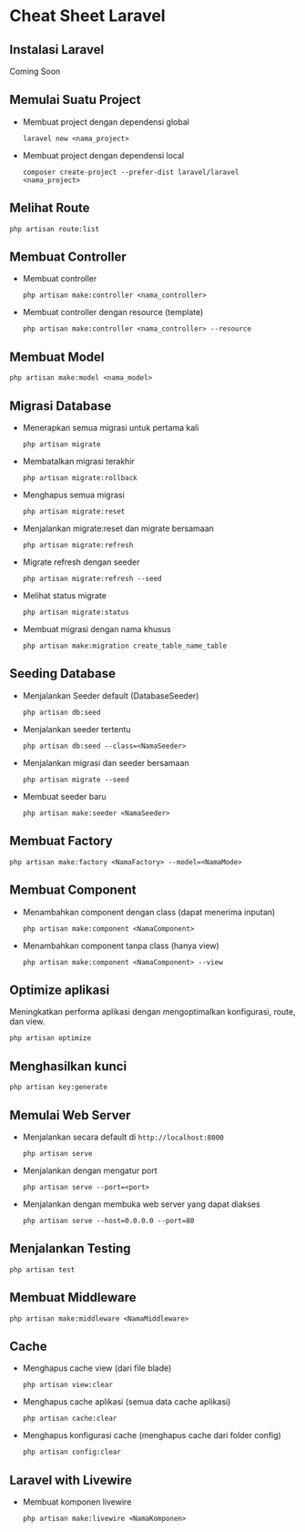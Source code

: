 # Cheat Sheet Laravel
## Instalasi Laravel
Coming Soon
## Memulai Suatu Project
- Membuat project dengan dependensi global
  ```
  laravel new <nama_project>
  ```
- Membuat project dengan dependensi local
  ```
  composer create-project --prefer-dist laravel/laravel <nama_project>
  ```
## Melihat Route
```
php artisan route:list
```
## Membuat Controller
- Membuat controller <br>
  ```
  php artisan make:controller <nama_controller>
  ```
- Membuat controller dengan resource (template) <br>
  ```
  php artisan make:controller <nama_controller> --resource
  ```
## Membuat Model
```
php artisan make:model <nama_model>
```
## Migrasi Database
- Menerapkan semua migrasi untuk pertama kali
  ```
  php artisan migrate
  ```
- Membatalkan migrasi terakhir
  ```
  php artisan migrate:rollback
  ```
- Menghapus semua migrasi
  ```
  php artisan migrate:reset
  ```
- Menjalankan migrate:reset dan migrate bersamaan
  ```
  php artisan migrate:refresh
  ```
- Migrate refresh dengan seeder
  ```
  php artisan migrate:refresh --seed
  ```
- Melihat status migrate
  ```
  php artisan migrate:status
  ```
- Membuat migrasi dengan nama khusus
  ```
  php artisan make:migration create_table_name_table
  ```
## Seeding Database
- Menjalankan Seeder default (DatabaseSeeder)
  ```
  php artisan db:seed
  ```
- Menjalankan seeder tertentu
  ```
  php artisan db:seed --class=<NamaSeeder>
  ```
- Menjalankan migrasi dan seeder bersamaan
  ```
  php artisan migrate --seed
  ```
- Membuat seeder baru
  ```
  php artisan make:seeder <NamaSeeder>
  ```
## Membuat Factory
```
php artisan make:factory <NamaFactory> --model=<NamaMode>
```
## Membuat Component
- Menambahkan component dengan class (dapat menerima inputan)
  ```
  php artisan make:component <NamaComponent>
  ```
- Menambahkan component tanpa class (hanya view)
  ```
  php artisan make:component <NamaComponent> --view
  ```
## Optimize aplikasi
Meningkatkan performa aplikasi dengan mengoptimalkan konfigurasi, route, dan view.
```
php artisan optimize
```
## Menghasilkan kunci
```
php artisan key:generate
```
## Memulai Web Server
- Menjalankan secara default di ```http://localhost:8000```
  ```
  php artisan serve
  ```
- Menjalankan dengan mengatur port
  ```
  php artisan serve --port=<port>
  ```
- Menjalankan dengan membuka web server yang dapat diakses
  ```
  php artisan serve --host=0.0.0.0 --port=80
  ```
## Menjalankan Testing
```
php artisan test
```
## Membuat Middleware
```
php artisan make:middleware <NamaMiddleware>
```
## Cache
- Menghapus cache view (dari file blade)
  ```
  php artisan view:clear
  ```
- Menghapus cache aplikasi (semua data cache aplikasi)
  ```
  php artisan cache:clear
  ```
- Menghapus konfigurasi cache (menghapus cache dari folder config)
  ```
  php artisan config:clear
  ```
## Laravel with Livewire
- Membuat komponen livewire
  ```
  php artisan make:livewire <NamaKomponen>
  ```
